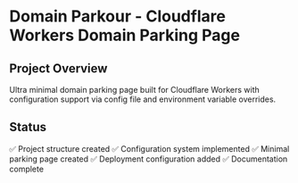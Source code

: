 # Domain Parkour - Cloudflare Workers Domain Parking Page

## Project Overview

Ultra minimal domain parking page built for Cloudflare Workers with configuration support via config file and environment variable overrides.

## Status

✅ Project structure created
✅ Configuration system implemented
✅ Minimal parking page created
✅ Deployment configuration added
✅ Documentation complete
